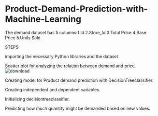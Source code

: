 # Product-Demand-Prediction-with-Machine-Learning

The demand dataset has 5 columns:1.Id 2.Store_Id 3.Total Price	4.Base Price 5.Units Sold

STEPS:

importing the necessary Python libraries and the dataset

Scatter plot for analyzing the relation between demand and price.
![download](https://user-images.githubusercontent.com/95433685/144752247-5e398bcf-2cee-4305-b524-6a3d9bea6583.png)


Creating model for Product demand prediction with DecisionTreeclassifier.

Creating independent and dependent variables.

Initializing decisiontreeclassifier.

Predicting how much quantity might be demanded based on new values.



